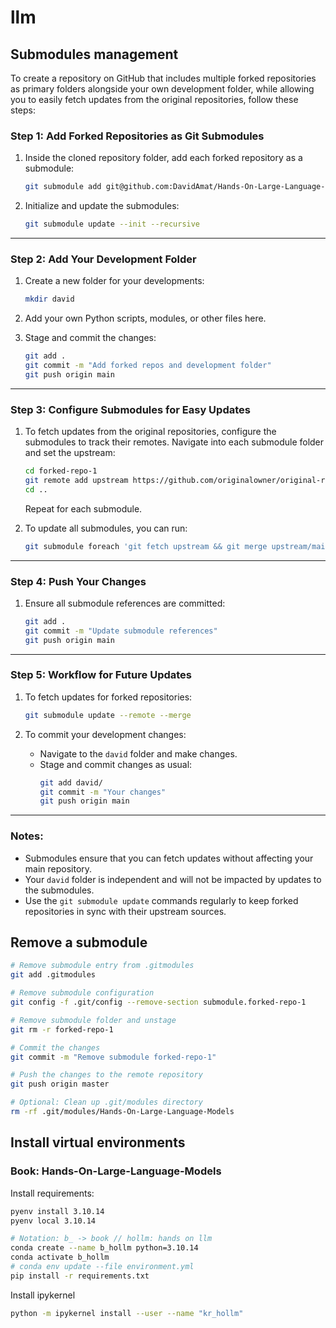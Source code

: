 # llm

## Submodules management

To create a repository on GitHub that includes multiple forked repositories as primary folders alongside your own development folder, while allowing you to easily fetch updates from the original repositories, follow these steps:

### Step 1: **Add Forked Repositories as Git Submodules**
1. Inside the cloned repository folder, add each forked repository as a submodule:
   ```bash
   git submodule add git@github.com:DavidAmat/Hands-On-Large-Language-Models.git
   ```

2. Initialize and update the submodules:
   ```bash
   git submodule update --init --recursive
   ```

---

### Step 2: **Add Your Development Folder**
1. Create a new folder for your developments:
   ```bash
   mkdir david
   ```
2. Add your own Python scripts, modules, or other files here.

3. Stage and commit the changes:
   ```bash
   git add .
   git commit -m "Add forked repos and development folder"
   git push origin main
   ```

---

### Step 3: **Configure Submodules for Easy Updates**
1. To fetch updates from the original repositories, configure the submodules to track their remotes. Navigate into each submodule folder and set the upstream:
   ```bash
   cd forked-repo-1
   git remote add upstream https://github.com/originalowner/original-repo-1.git
   cd ..
   ```

   Repeat for each submodule.

2. To update all submodules, you can run:
   ```bash
   git submodule foreach 'git fetch upstream && git merge upstream/main'
   ```

---

### Step 4: **Push Your Changes**
1. Ensure all submodule references are committed:
   ```bash
   git add .
   git commit -m "Update submodule references"
   git push origin main
   ```

---

### Step 5: **Workflow for Future Updates**
1. To fetch updates for forked repositories:
   ```bash
   git submodule update --remote --merge
   ```

2. To commit your development changes:
   - Navigate to the `david` folder and make changes.
   - Stage and commit changes as usual:
     ```bash
     git add david/
     git commit -m "Your changes"
     git push origin main
     ```

---

### Notes:
- Submodules ensure that you can fetch updates without affecting your main repository.
- Your `david` folder is independent and will not be impacted by updates to the submodules.
- Use the `git submodule update` commands regularly to keep forked repositories in sync with their upstream sources.

## Remove a submodule

```bash
# Remove submodule entry from .gitmodules
git add .gitmodules

# Remove submodule configuration
git config -f .git/config --remove-section submodule.forked-repo-1

# Remove submodule folder and unstage
git rm -r forked-repo-1

# Commit the changes
git commit -m "Remove submodule forked-repo-1"

# Push the changes to the remote repository
git push origin master

# Optional: Clean up .git/modules directory
rm -rf .git/modules/Hands-On-Large-Language-Models
```

## Install virtual environments

### Book: Hands-On-Large-Language-Models

Install requirements:

```bash
pyenv install 3.10.14
pyenv local 3.10.14

# Notation: b_ -> book // hollm: hands on llm
conda create --name b_hollm python=3.10.14
conda activate b_hollm
# conda env update --file environment.yml
pip install -r requirements.txt
```

Install ipykernel

```bash
python -m ipykernel install --user --name "kr_hollm"
```